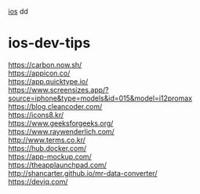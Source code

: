 [ios](#ios-dev-tips)
dd
# ios-dev-tips
https://carbon.now.sh/ <br>
https://appicon.co/ <br>
https://app.quicktype.io/ <br>
https://www.screensizes.app/?source=iphone&type=models&id=015&model=i12promax <br>
https://blog.cleancoder.com/ <br>
https://icons8.kr/ <br>
https://www.geeksforgeeks.org/ <br>
https://www.raywenderlich.com/ <br>
http://www.terms.co.kr/ <br>
https://hub.docker.com/ <br>
https://app-mockup.com/ <br>
https://theapplaunchpad.com/ <br>
http://shancarter.github.io/mr-data-converter/ <br>
https://deviq.com/ <br>

